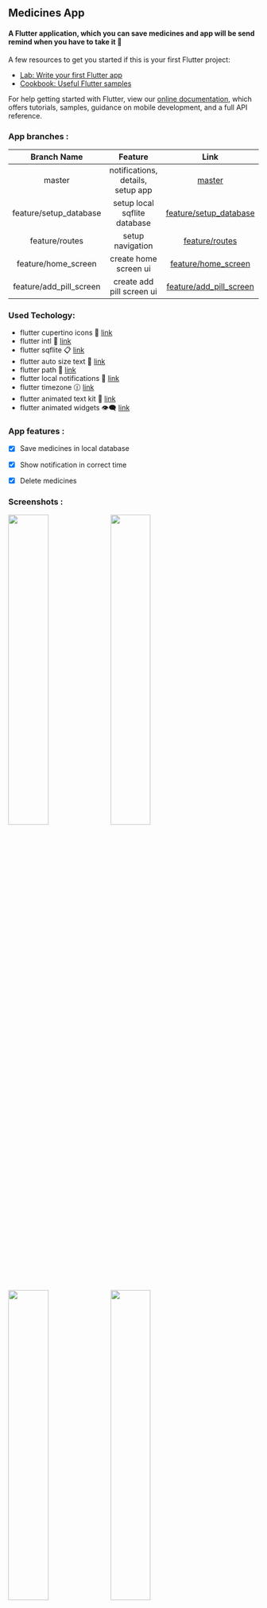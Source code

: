 ## **Medicines App**

#### A Flutter application, which you can save medicines and app will be send remind when you have to take it :bell:

A few resources to get you started if this is your first Flutter project:

- [Lab: Write your first Flutter app](https://flutter.dev/docs/get-started/codelab)
- [Cookbook: Useful Flutter samples](https://flutter.dev/docs/cookbook)

For help getting started with Flutter, view our
[online documentation](https://flutter.dev/docs), which offers tutorials,
samples, guidance on mobile development, and a full API reference.

### App branches :

| Branch Name | Feature | Link |
| :---:         |     :---:      |         :---: |
| master   | notifications, details, setup app     | [master](https://github.com/F-Y-E-F/Medicine-App-In-Flutter)   |
| feature/setup_database   | setup local sqflite database  | [feature/setup_database](https://github.com/F-Y-E-F/Medicine-App-In-Flutter/tree/feature/setup_database)   |
| feature/routes   | setup navigation     | [feature/routes](https://github.com/F-Y-E-F/Medicine-App-In-Flutter/tree/feature/routes)   |
| feature/home_screen   | create home screen ui    | [feature/home_screen](https://github.com/F-Y-E-F/Medicine-App-In-Flutter/tree/feature/home_screen)   |
| feature/add_pill_screen  | create add pill screen ui    | [feature/add_pill_screen](https://github.com/F-Y-E-F/Medicine-App-In-Flutter/tree/feature/add_pill_screen)   |


### Used Techology:

- flutter cupertino icons :iphone: [link](https://pub.dev/packages/cupertino_icons)
- flutter intl :calendar: [link](https://pub.dev/packages/intl)
- flutter sqflite :clipboard: [link](https://pub.dev/packages/sqflite)
- flutter auto size text :memo: [link](https://pub.dev/packages/auto_size_text)
- flutter path :rocket: [link](https://pub.dev/packages/path)
- flutter local notifications :bell: [link](https://pub.dev/packages/local_notifications)
- flutter timezone 	:clock1230: [link](https://pub.dev/packages/timezone)
- flutter animated text kit :memo: [link](https://pub.dev/packages/animated_text_kit)
- flutter animated widgets :eye_speech_bubble: [link](https://pub.dev/packages/animated_widgets)

### App features :
- [x] Save medicines in local database
- [x] Show notification in correct time
- [x] Delete medicines



### Screenshots :

<img src= "scr/welcome_screen.png"  width="40%">
<img src= "scr/add_pills_screen.png"  width="40%">
<img src= "scr/home_screen.png"  width="40%">
<img src= "scr/home_screen_2.png"  width="40%">
<img src= "scr/notify_screen.png"  width="40%">"# Medicine-Reminder-App" 
